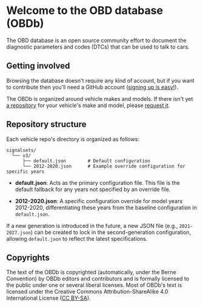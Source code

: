 # Welcome to the OBD database (OBDb)

The OBD database is an open source community effort to document the diagnostic parameters and codes (DTCs) that can be used to talk to cars.

## Getting involved

Browsing the database doesn't require any kind of account, but if you want to contribute then you'll need a GitHub account ([signing up is easy!](https://github.com/signup)).

The OBDb is organized around vehicle makes and models. If there isn't yet [a repository](https://github.com/orgs/OBDb/repositories) for your vehicle's make and model, please [request it](https://github.com/OBDb/meta/issues/new?assignees=jverkoey&labels=new-vehicle&projects=&template=new-make-and-model.md&title=%5Bmake%5D+model).

## Repository structure

Each vehicle repo's directory is organized as follows:

```plaintext
signalsets/
  └── v3/
      ├── default.json        # Default configuration
      └── 2012-2020.json      # Example override configuration for specific years
```

- **default.json**: Acts as the primary configuration file. This file is the default fallback for any years not specified by an override file.

- **2012-2020.json**: A specific configuration override for model years 2012-2020, differentiating these years from the baseline configuration in `default.json`.

If a new generation is introduced in the future, a new JSON file (e.g., `2021-2027.json`) can be created to lock in the second-generation configuration, allowing `default.json` to reflect the latest specifications.

## Copyrights

The text of the OBDb is copyrighted (automatically, under the Berne Convention) by OBDb editors and contributors and is formally licensed to
the public under one or several liberal licenses. Most of OBDb's text is licensed under the Creative Commons Attribution-ShareAlike 4.0 International License ([CC BY-SA](https://creativecommons.org/licenses/by-sa/4.0/)).
